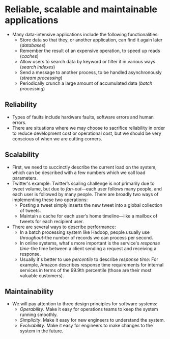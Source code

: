 # Reliable, scalable and maintainable applications

-  Many data-intensive applications include the following functionalities:
    -  Store data so that they, or another application, can find it again later (*databases*)
    -  Remember the result of an expensive operation, to speed up reads (*caches*)
    -  Allow users to search data by keyword or filter it in various ways (*search indexes*)
    -  Send a message to another process, to be handled asynchronously (*stream processing*)
    -  Periodically crunch a large amount of accumulated data (*batch processing*)
    
## Reliability

-  Types of faults include hardware faults, software errors and human errors.
-  There are situations where we may choose to sacrifice reliability in order to reduce development cost or operational cost, but we should be very conscious of when we are cutting corners.

## Scalability

-  First, we need to succinctly describe the current load on the system, which can be described with a few numbers which we call load parameters.
-  Twitter's example: Twitter’s scaling challenge is not primarily due to tweet volume, but due to *fan-out*—each user follows many people, and each user is followed by many people. There are broadly two ways of implementing these two operations:
    -  Posting a tweet simply inserts the new tweet into a global collection of tweets.
    -  Maintain a cache for each user’s home timeline—like a mailbox of tweets for each recipient user.
-  There are several ways to describe performance:
    -  In a batch processing system like Hadoop, people usually use *throughout*-the number of records we can process per second.
    -  In online systems, what's more important is the service's *response time*-the time between a client sending a request and receiving a response.
    -  Usually it's better to use *percentile* to describe *response time*: For example, Amazon describes response time requirements for internal services in terms of the 99.9th percentile (those are their most valuable customers).
    
## Maintainability

-  We will pay attention to three design principles for software systems:
    -  *Operability*. Make it easy for operations teams to keep the system running smoothly.
    -  *Simplicity*. Make it easy for new engineers to understand the system.
    -  *Evolvability*. Make it easy for engineers to make changes to the system in the future.
    
    
